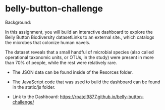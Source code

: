 # belly-button-challenge

Background:

In this assignment, you will build an interactive dashboard to explore the Belly Button Biodiversity datasetLinks to an external site., which catalogs the microbes that colonize human navels.

The dataset reveals that a small handful of microbial species (also called operational taxonomic units, or OTUs, in the study) were present in more than 70% of people, while the rest were relatively rare.


- The JSON data can be found inside of the Resorces folder.

- The JavaScript code that was used to build the dashboard can be found in the static/js folder.

- Link to the Dashboard: https://rpatel9877.github.io/belly-button-challenge/

